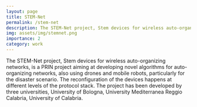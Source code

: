```yaml
---
layout: page
title: STEM-Net
permalink: /stem-net
description: The STEM-Net project, Stem devices for wireless auto-organizing networks, is a PRIN project aiming at developing novel algorithms for auto-organizing networks, also using drones and mobile robots, particularly for the disaster scenario.
img: assets/img/stemnet.png
importance: 2
category: work
---
```


The STEM-Net project, Stem devices for wireless auto-organizing networks, is a PRIN project aiming at developing novel algorithms for auto-organizing networks, also using drones and mobile robots, particularly for the disaster scenario. The reconfiguration of the devices happens at different levels of the protocol stack. The project has been developed by three universities, University of Bologna, University Mediterranea Reggio Calabria, University of Calabria.